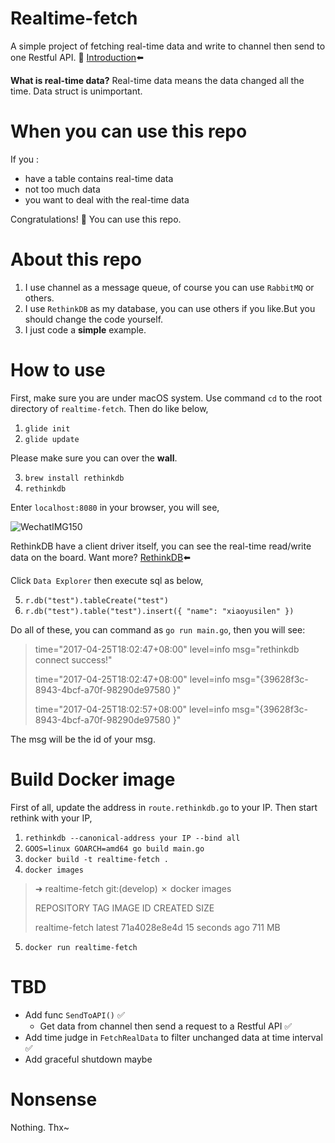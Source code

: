 # Realtime-fetch
A simple project of fetching real-time data and write to channel then send to one Restful API. 🤔
[Introduction](http://xiaoyu.world/2017/04/26/go-fetch-real-time-data/)⬅️

**What is real-time data?**
Real-time data means the data changed all the time. Data struct is unimportant.

# When you can use this repo
If you :
- have a table contains real-time data
- not too much data
- you want to deal with the real-time data

Congratulations! 🎉 You can use this repo.

# About this repo
1. I use channel as a message queue, of course you can use `RabbitMQ` or others.
2. I use `RethinkDB` as my database, you can use others if you like.But you should change the code yourself.
3. I just code a **simple** example.

# How to use
First, make sure you are under macOS system. Use command `cd` to the root directory of `realtime-fetch`. Then do like below,
1. `glide init`
2. `glide update`

Please make sure you can over the **wall**.

3. `brew install rethinkdb`
4. `rethinkdb`

Enter `localhost:8080` in your browser, you will see,

![WechatIMG150](http://ww2.sinaimg.cn/large/006tNc79ly1fez760h0frj31hu0y4q8r.jpg)

RethinkDB have a client driver itself, you can see the real-time read/write data on the board. Want more? [RethinkDB](https://www.rethinkdb.com/)⬅️

Click `Data Explorer` then execute sql as below,


5. `r.db("test").tableCreate("test")`
6. `r.db("test").table("test").insert({
      "name": "xiaoyusilen"
    })`

Do all of these, you can command as `go run main.go`, then you will see:

>   time="2017-04-25T18:02:47+08:00" level=info msg="rethinkdb connect success!" 
>
>   time="2017-04-25T18:02:47+08:00" level=info msg="{39628f3c-8943-4bcf-a70f-98290de97580 }" 
>
>   time="2017-04-25T18:02:57+08:00" level=info msg="{39628f3c-8943-4bcf-a70f-98290de97580 }"

The msg will be the id of your msg.

# Build Docker image

First of all, update the address in `route.rethinkdb.go` to your IP.
Then start rethink with your IP,
1. `rethinkdb --canonical-address your IP --bind all` 
2. `GOOS=linux GOARCH=amd64 go build main.go`
3. `docker build -t realtime-fetch .`
4. `docker images`

> ➜  realtime-fetch git:(develop) ✗ docker images
> 
>  REPOSITORY          TAG                 IMAGE ID            CREATED             SIZE
> 
>  realtime-fetch      latest              71a4028e8e4d        15 seconds ago      711 MB

5. `docker run realtime-fetch`

# TBD
- Add func `SendToAPI()` ✅
  - Get data from channel then send a request to a Restful API ✅
- Add time judge in `FetchRealData` to filter unchanged data at time interval ✅
- Add graceful shutdown maybe

# Nonsense
Nothing. Thx~

